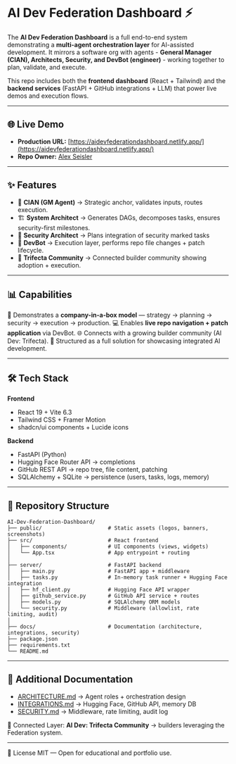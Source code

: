 # AI Dev Federation Dashboard ⚡

The **AI Dev Federation Dashboard** is a full end-to-end system demonstrating a **multi-agent orchestration layer** for AI-assisted development. It mirrors a software org with agents - **General Manager (CIAN), Architects, Security, and DevBot (engineer)** - working together to plan, validate, and execute.

This repo includes both the **frontend dashboard** (React + Tailwind) and the **backend services** (FastAPI + GitHub integrations + LLM) that power live demos and execution flows.

---

## 🌐 Live Demo

* **Production URL:** [https://aidevfederationdashboard.netlify.app/](https://aidevfederationdashboard.netlify.app/)
* **Repo Owner:** [Alex Seisler](https://github.com/AlexSeisler)

---

## ✨ Features

* 🧠 **CIAN (GM Agent)** → Strategic anchor, validates inputs, routes execution.
* 🏗️ **System Architect** → Generates DAGs, decomposes tasks, ensures security-first milestones.
* 🔐 **Security Architect** → Plans integration of security marked tasks
* 🤖 **DevBot** → Execution layer, performs repo file changes + patch lifecycle.
* 👥 **Trifecta Community** → Connected builder community showing adoption + execution.

---

## 📊 Capabilities

🚀 Demonstrates a **company-in-a-box model** — strategy → planning → security → execution → production.
💻 Enables **live repo navigation + patch application** via DevBot.
🌐 Connects with a growing builder community (AI Dev: Trifecta).
📂 Structured as a full solution for showcasing integrated AI development.

---

## 🛠 Tech Stack

**Frontend**

* React 19 + Vite 6.3
* Tailwind CSS + Framer Motion
* shadcn/ui components + Lucide icons

**Backend**

* FastAPI (Python)
* Hugging Face Router API → completions
* GitHub REST API → repo tree, file content, patching
* SQLAlchemy + SQLite → persistence (users, tasks, logs, memory)

---

## 📂 Repository Structure

```text
AI-Dev-Federation-Dashboard/
├── public/                     # Static assets (logos, banners, screenshots)
├── src/                        # React frontend
│   ├── components/             # UI components (views, widgets)
│   └── App.tsx                 # App entrypoint + routing
│
├── server/                     # FastAPI backend
│   ├── main.py                 # FastAPI app + middleware
│   ├── tasks.py                # In-memory task runner + Hugging Face integration
│   ├── hf_client.py            # Hugging Face API wrapper
│   ├── github_service.py       # GitHub API service + routes
│   ├── models.py               # SQLAlchemy ORM models
│   └── security.py             # Middleware (allowlist, rate limiting, audit)
│
├── docs/                       # Documentation (architecture, integrations, security)
├── package.json
├── requirements.txt
└── README.md
```

---

## 📖 Additional Documentation

* [ARCHITECTURE.md](./ARCHITECTURE.md) → Agent roles + orchestration design
* [INTEGRATIONS.md](./INTEGRATIONS.md) → Hugging Face, GitHub API, memory DB
* [SECURITY.md](./SECURITY.md) → Middleware, rate limiting, audit log

📌 Connected Layer: **AI Dev: Trifecta Community** → builders leveraging the Federation system.

---

📄 License
MIT — Open for educational and portfolio use.